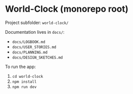 # World-Clock (monorepo root)

Project subfolder: `world-clock/`

Documentation lives in `docs/`:
- `docs/LOGBOOK.md`
- `docs/USER_STORIES.md`
- `docs/PLANNING.md`
- `docs/DESIGN_SKETCHES.md`

To run the app:
1. `cd world-clock`
2. `npm install`
3. `npm run dev`